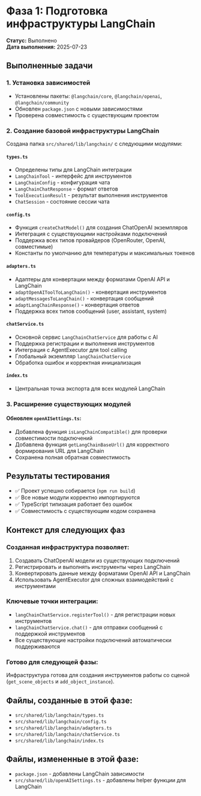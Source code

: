 # Фаза 1: Подготовка инфраструктуры LangChain

**Статус:** Выполнено  
**Дата выполнения:** 2025-07-23

## Выполненные задачи

### 1. Установка зависимостей
- Установлены пакеты: `@langchain/core`, `@langchain/openai`, `@langchain/community`
- Обновлен `package.json` с новыми зависимостями
- Проверена совместимость с существующим проектом

### 2. Создание базовой инфраструктуры LangChain

Создана папка `src/shared/lib/langchain/` с следующими модулями:

#### `types.ts`
- Определены типы для LangChain интеграции
- `LangChainTool` - интерфейс для инструментов
- `LangChainConfig` - конфигурация чата
- `LangChainChatResponse` - формат ответов
- `ToolExecutionResult` - результат выполнения инструментов
- `ChatSession` - состояние сессии чата

#### `config.ts`
- Функция `createChatModel()` для создания ChatOpenAI экземпляров
- Интеграция с существующими настройками подключений
- Поддержка всех типов провайдеров (OpenRouter, OpenAI, совместимые)
- Константы по умолчанию для температуры и максимальных токенов

#### `adapters.ts`
- Адаптеры для конвертации между форматами OpenAI API и LangChain
- `adaptOpenAIToolToLangChain()` - конвертация инструментов
- `adaptMessagesToLangChain()` - конвертация сообщений
- `adaptLangChainResponse()` - конвертация ответов
- Поддержка всех типов сообщений (user, assistant, system)

#### `chatService.ts`
- Основной сервис `LangChainChatService` для работы с AI
- Поддержка регистрации и выполнения инструментов
- Интеграция с AgentExecutor для tool calling
- Глобальный экземпляр `langChainChatService`
- Обработка ошибок и корректная инициализация

#### `index.ts`
- Центральная точка экспорта для всех модулей LangChain

### 3. Расширение существующих модулей

#### Обновлен `openAISettings.ts`:
- Добавлена функция `isLangChainCompatible()` для проверки совместимости подключений
- Добавлена функция `getLangChainBaseUrl()` для корректного формирования URL для LangChain
- Сохранена полная обратная совместимость

## Результаты тестирования

- ✅ Проект успешно собирается (`npm run build`)
- ✅ Все новые модули корректно импортируются
- ✅ TypeScript типизация работает без ошибок
- ✅ Совместимость с существующим кодом сохранена

## Контекст для следующих фаз

### Созданная инфраструктура позволяет:
1. Создавать ChatOpenAI модели из существующих подключений
2. Регистрировать и выполнять инструменты через LangChain
3. Конвертировать данные между форматами OpenAI API и LangChain
4. Использовать AgentExecutor для сложных взаимодействий с инструментами

### Ключевые точки интеграции:
- `langChainChatService.registerTool()` - для регистрации новых инструментов
- `langChainChatService.chat()` - для отправки сообщений с поддержкой инструментов
- Все существующие настройки подключений автоматически поддерживаются

### Готово для следующей фазы:
Инфраструктура готова для создания инструментов работы со сценой (`get_scene_objects` и `add_object_instance`).

## Файлы, созданные в этой фазе:
- `src/shared/lib/langchain/types.ts`
- `src/shared/lib/langchain/config.ts`
- `src/shared/lib/langchain/adapters.ts`
- `src/shared/lib/langchain/chatService.ts`
- `src/shared/lib/langchain/index.ts`

## Файлы, измененные в этой фазе:
- `package.json` - добавлены LangChain зависимости
- `src/shared/lib/openAISettings.ts` - добавлены helper функции для LangChain